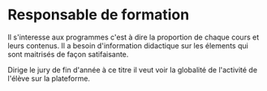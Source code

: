 # Responsable de formation 

Il s'interesse aux programmes c'est à dire la proportion de chaque cours et leurs contenus.
Il a besoin d'information didactique sur les élements qui sont maitrisés de façon satifaisante.

Dirige le jury de fin d'année à ce titre il veut voir la globalité de l'activité de l'élève sur la plateforme.




